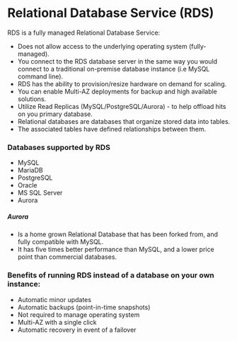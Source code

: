 # Relational Database Service (RDS)

RDS is a fully managed Relational Database Service:

- Does not allow access to the underlying operating system (fully-managed).
- You connect to the RDS database server in the same way you would connect to
  a traditional on-premise database instance (i.e MySQL command line).
- RDS has the ability to provision/resize hardware on demand for scaling.
- You can enable Multi-AZ deployments for backup and high available solutions.
- Utilize Read Replicas (MySQL/PostgreSQL/Aurora) - to help offload hits on you
  primary database.
- Relational databases are databases that organize stored data into tables.
- The associated tables have defined relationships between them.

### Databases supported by RDS

- MySQL
- MariaDB
- PostgreSQL
- Oracle
- MS SQL Server
- Aurora

##### Aurora

- Is a home grown Relational Database that has been forked from, and fully
  compatible with MySQL.
- It has five times better performance than MySQL, and a lower price point than
  commercial databases.

### Benefits of running RDS instead of a database on your own instance:

- Automatic minor updates
- Automatic backups (point-in-time snapshots)
- Not required to manage operating system
- Multi-AZ with a single click
- Automatic recovery in event of a failover
